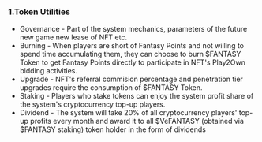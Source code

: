 ### 1.Token Utilities

* Governance - Part of the system mechanics, parameters of the future new game new lease of NFT etc. 
* Burning - When players are short of Fantasy Points and not willing to spend time accumulating them, they can choose to burn $FANTASY Token to get Fantasy Points directly to participate in NFT's Play2Own bidding activities. 
* Upgrade - NFT's referral commision percentage and penetration tier upgrades require the consumption of $FANTASY Token. 
* Staking - Players who stake tokens can enjoy the system profit share of the system's cryptocurrency top-up players.  
* Dividend - The system will take 20% of all cryptocurrency players' top-up profits every month and award it to all $VeFANTASY (obtained via $FANTASY staking) token holder in the form of dividends

